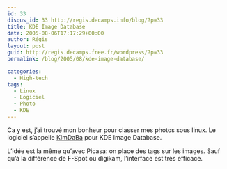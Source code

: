 ```yaml
---
id: 33
disqus_id: 33 http://regis.decamps.info/blog/?p=33
title: KDE Image Database
date: 2005-08-06T17:17:29+00:00
author: Régis
layout: post
guid: http://regis.decamps.free.fr/wordpress/?p=33
permalink: /blog/2005/08/kde-image-database/

categories:
  - High-tech
tags:
  - Linux
  - Logiciel
  - Photo
  - KDE
---
```

Ca y est, j’ai trouvé mon bonheur pour classer mes photos sous linux. Le logiciel s’appelle [KImDaBa](http://ktown.kde.org/kimdaba/) pour KDE Image Database.

L’idée est la même qu’avec Picasa: on place des tags sur les images. Sauf qu’à la différence de F-Spot ou digikam, l’interface est très efficace.
